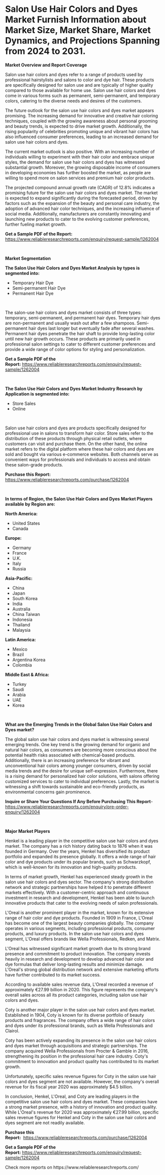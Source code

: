 <p><h1>Salon Use Hair Colors and Dyes Market Furnish Information about Market Size, Market Share, Market Dynamics, and Projections Spanning from 2024 to 2031.</h1></p><p><strong>Market Overview and Report Coverage</strong></p>
<p><p>Salon use hair colors and dyes refer to a range of products used by professional hairstylists and salons to color and dye hair. These products are specifically designed for salon use and are typically of higher quality compared to those available for home use. Salon use hair colors and dyes come in various forms such as permanent, semi-permanent, and temporary colors, catering to the diverse needs and desires of the customers.</p><p>The future outlook for the salon use hair colors and dyes market appears promising. The increasing demand for innovative and creative hair coloring techniques, coupled with the growing awareness about personal grooming and beauty trends, is expected to drive market growth. Additionally, the rising popularity of celebrities promoting unique and vibrant hair colors has also influenced consumer preferences, leading to an increased demand for salon use hair colors and dyes.</p><p>The current market outlook is also positive. With an increasing number of individuals willing to experiment with their hair color and embrace unique styles, the demand for salon use hair colors and dyes has witnessed substantial growth. Moreover, the growing disposable income of consumers in developing economies has further boosted the market, as people are willing to spend more on salon services and premium hair color products.</p><p>The projected compound annual growth rate (CAGR) of 12.8% indicates a promising future for the salon use hair colors and dyes market. The market is expected to expand significantly during the forecasted period, driven by factors such as the expansion of the beauty and personal care industry, the adoption of advanced hair color techniques, and the increasing influence of social media. Additionally, manufacturers are constantly innovating and launching new products to cater to the evolving customer preferences, further fueling market growth.</p></p>
<p><strong>Get a Sample PDF of the Report:</strong> <a href="https://www.reliableresearchreports.com/enquiry/request-sample/1262004">https://www.reliableresearchreports.com/enquiry/request-sample/1262004</a></p>
<p>&nbsp;</p>
<p><strong>Market Segmentation</strong></p>
<p><strong>The Salon Use Hair Colors and Dyes Market Analysis by types is segmented into:</strong></p>
<p><ul><li>Temporary Hair Dye</li><li>Semi-permanent Hair Dye</li><li>Permanent Hair Dye</li></ul></p>
<p>&nbsp;</p>
<p><p>The salon-use hair colors and dyes market consists of three types: temporary, semi-permanent, and permanent hair dyes. Temporary hair dyes are non-permanent and usually wash out after a few shampoos. Semi-permanent hair dyes last longer but eventually fade after several washes. Permanent hair dyes penetrate the hair shaft to provide long-lasting color until new hair growth occurs. These products are primarily used in professional salon settings to cater to different customer preferences and provide a wide range of color options for styling and personalization.</p></p>
<p><strong>Get a Sample PDF of the Report:</strong>&nbsp;<a href="https://www.reliableresearchreports.com/enquiry/request-sample/1262004">https://www.reliableresearchreports.com/enquiry/request-sample/1262004</a></p>
<p>&nbsp;</p>
<p><strong>The Salon Use Hair Colors and Dyes Market Industry Research by Application is segmented into:</strong></p>
<p><ul><li>Store Sales</li><li>Online</li></ul></p>
<p>&nbsp;</p>
<p><p>Salon use hair colors and dyes are products specifically designed for professional use in salons to transform hair color. Store sales refer to the distribution of these products through physical retail outlets, where customers can visit and purchase them. On the other hand, the online market refers to the digital platform where these hair colors and dyes are sold and bought via various e-commerce websites. Both channels serve as convenient ways for professionals and individuals to access and obtain these salon-grade products.</p></p>
<p><strong>Purchase this Report:</strong>&nbsp; <a href="https://www.reliableresearchreports.com/purchase/1262004">https://www.reliableresearchreports.com/purchase/1262004</a></p>
<p>&nbsp;</p>
<p><strong>In terms of Region, the Salon Use Hair Colors and Dyes Market Players available by Region are:</strong></p>
<p>
    <p> <strong> North America: </strong>
        <ul>
            <li>United States</li>
            <li>Canada</li>
        </ul>
        </p> 
    <p> <strong> Europe: </strong>
        <ul>
            <li>Germany</li>
            <li>France</li>
            <li>U.K.</li>
            <li>Italy</li>
            <li>Russia</li>
        </ul>
        </p> 
    <p> <strong> Asia-Pacific: </strong>
        <ul>
            <li>China</li>
            <li>Japan</li>
            <li>South Korea</li>
            <li>India</li>
            <li>Australia</li>
            <li>China Taiwan</li>
            <li>Indonesia</li>
            <li>Thailand</li>
            <li>Malaysia</li>
        </ul>
        </p> 
    <p> <strong> Latin America: </strong>
        <ul>
            <li>Mexico</li>
            <li>Brazil</li>
            <li>Argentina Korea</li>
            <li>Colombia</li>
        </ul>
        </p> 
    <p> <strong> Middle East & Africa: </strong>
        <ul>
            <li>Turkey</li>
            <li>Saudi</li>
            <li>Arabia</li>
            <li>UAE</li>
            <li>Korea</li>
        </ul>
    </p>
    </p>
<p>&nbsp;</p>
<p><strong>What are the Emerging Trends in the Global Salon Use Hair Colors and Dyes market?</strong></p>
<p><p>The global salon use hair colors and dyes market is witnessing several emerging trends. One key trend is the growing demand for organic and natural hair colors, as consumers are becoming more conscious about the potential health risks associated with chemical-based products. Additionally, there is an increasing preference for vibrant and unconventional hair colors among younger consumers, driven by social media trends and the desire for unique self-expression. Furthermore, there is a rising demand for personalized hair color solutions, with salons offering customized services to cater to individual preferences. Lastly, the market is witnessing a shift towards sustainable and eco-friendly products, as environmental concerns gain prominence.</p></p>
<p><strong>Inquire or Share Your Questions If Any Before Purchasing This Report</strong>- <a href="https://www.reliableresearchreports.com/enquiry/pre-order-enquiry/1262004">https://www.reliableresearchreports.com/enquiry/pre-order-enquiry/1262004</a></p>
<p>&nbsp;</p>
<p><strong>Major Market Players</strong></p>
<p><p>Henkel is a leading player in the competitive salon use hair colors and dyes market. The company has a rich history dating back to 1876 when it was founded in Germany. Over the years, Henkel has diversified its product portfolio and expanded its presence globally. It offers a wide range of hair color and dye products under its popular brands, such as Schwarzkopf, which is well-known for its innovation and high-quality products.</p><p>In terms of market growth, Henkel has experienced steady growth in the salon use hair colors and dyes sector. The company's strong distribution network and strategic partnerships have helped it to penetrate different markets effectively. With a customer-centric approach and continuous investment in research and development, Henkel has been able to launch innovative products that cater to the evolving needs of salon professionals.</p><p>L'Oreal is another prominent player in the market, known for its extensive range of hair color and dye products. Founded in 1909 in France, L'Oreal has become one of the largest beauty companies globally. The company operates in various segments, including professional products, consumer products, and luxury products. In the salon use hair colors and dyes segment, L'Oreal offers brands like Wella Professionals, Redken, and Matrix.</p><p>L'Oreal has witnessed significant market growth due to its strong brand presence and commitment to product innovation. The company invests heavily in research and development to develop advanced hair color and dye formulas that deliver long-lasting results and minimize damage. L'Oreal's strong global distribution network and extensive marketing efforts have further contributed to its market success.</p><p>According to available sales revenue data, L'Oreal recorded a revenue of approximately €27.99 billion in 2020. This figure represents the company's overall sales across all its product categories, including salon use hair colors and dyes.</p><p>Coty is another major player in the salon use hair colors and dyes market. Established in 1904, Coty is known for its diverse portfolio of beauty products and fragrances. The company offers a wide range of hair colors and dyes under its professional brands, such as Wella Professionals and Clairol.</p><p>Coty has been actively expanding its presence in the salon use hair colors and dyes market through acquisitions and strategic partnerships. The company acquired Wella Professionals from Procter & Gamble in 2016, strengthening its position in the professional hair care industry. Coty's commitment to innovation and product quality has contributed to its market growth.</p><p>Unfortunately, specific sales revenue figures for Coty in the salon use hair colors and dyes segment are not available. However, the company's overall revenue for its fiscal year 2020 was approximately $4.5 billion.</p><p>In conclusion, Henkel, L'Oreal, and Coty are leading players in the competitive salon use hair colors and dyes market. These companies have a strong market presence, with a history of innovation and product quality. While L'Oreal's revenue for 2020 was approximately €27.99 billion, specific sales revenue figures for Henkel and Coty in the salon use hair colors and dyes segment are not readily available.</p></p>
<p><strong>Purchase this Report:</strong>&nbsp;&nbsp;<a href="https://www.reliableresearchreports.com/purchase/1262004">https://www.reliableresearchreports.com/purchase/1262004</a></p>
<p></p>
<p><strong>Get a Sample PDF of the Report:</strong>&nbsp;<a href="https://www.reliableresearchreports.com/enquiry/request-sample/1262004">https://www.reliableresearchreports.com/enquiry/request-sample/1262004</a></p>
<p>Check more reports on https://www.reliableresearchreports.com/</p>
